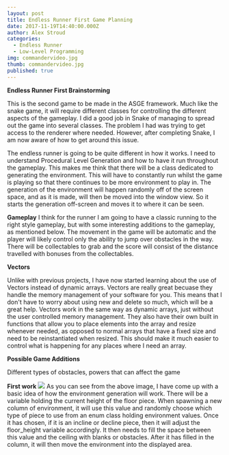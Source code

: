```yaml
---
layout: post
title: Endless Runner First Game Planning
date: 2017-11-19T14:40:00.000Z
author: Alex Stroud
categories:
  - Endless Runner
  - Low-Level Programming
img: commandervideo.jpg
thumb: commandervideo.jpg
published: true
---
```


<b>Endless Runner First Brainstorming</b>

This is the second game to be made in the ASGE framework. Much like the snake game, it will require different classes for controlling the different aspects of the gameplay. I did a good job in Snake of managing to spread out the game into several classes. The problem I had was trying to get access to the renderer where needed. However, after completing Snake, I am now aware of how to get around this issue.

The endless runner is going to be quite different in how it works. I need to understand Procedural Level Generation and how to have it run throughout the gameplay. This makes me think that there will be a class dedicated to generating the environment. This will have to constantly run whilst the game is playing so that there continues to be more environment to play in. The generation of the environment will happen randomly off of the screen space, and as it is made, will then be moved into the window view. So it starts the generation off-screen and moves it to where it can be seen.

<b>Gameplay</b>
I think for the runner I am going to have a classic running to the right style gameplay, but with some interesting additions to the gameplay, as mentioned below. The movement in the game will be automatic and the player will likely control only the ability to jump over obstacles in the way. There will be collectables to grab and the score will consist of the distance travelled with bonuses from the collectables.

<b>Vectors</b>

Unlike with previous projects, I have now started learning about the use of Vectors instead of dynamic arrays. Vectors are really great becuase they handle the memory management of your software for you. This means that I don't have to worry about using new and delete so much, which will be a great help. Vectors work in the same way as dynamic arrays, just without the user controlled memory management. They also have their own built in functions that allow you to place elements into the array and resize whenever needed, as opposed to normal arrays that have a fixed size and need to be reinstantiated when resized. This should make it much easier to control what is happening for any places where I need an array.

<b>Possible Game Additions</b>

Different types of obstacles, powers that can affect the game


<b>First work</b>
<img src ="https://github.com/Stroudie2/Stroudie2.github.io/blob/master/assets/img/blog/InfiniteRunnerEnvironment.jpg">
As you can see from the above image, I have come up with a basic idea of how the environment generation will work.
There will be a variable holding the current height of the floor piece. When spawning a new column of environment, it will use this value and randomly choose which type of piece to use from an enum class holding environment values. Once it has chosen, if it is an incline or decline piece, then it will adjust the floor_height variable accordingly. It then needs to fill the space between this value and the ceiling with blanks or obstacles. After it has filled in the column, it will then move the environment into the displayed area.

